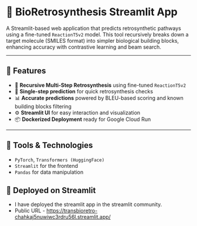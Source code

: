 # 🔬 BioRetrosynthesis Streamlit App

A Streamlit-based web application that predicts retrosynthetic pathways using a fine-tuned `ReactionT5v2` model. This tool recursively breaks down a target molecule (SMILES format) into simpler biological building blocks, enhancing accuracy with contrastive learning and beam search.

---

## 🚀 Features

- 🔁 **Recursive Multi-Step Retrosynthesis** using fine-tuned `ReactionT5v2`
- 🧪 **Single-step prediction** for quick retrosynthesis checks
- 📊 **Accurate predictions** powered by BLEU-based scoring and known building blocks filtering
- ⚙️ **Streamlit UI** for easy interaction and visualization
- 📦 **Dockerized Deployment** ready for Google Cloud Run

---

## 🧰 Tools & Technologies

- `PyTorch`, `Transformers (HuggingFace)`
- `Streamlit` for the frontend
- `Pandas` for data manipulation


## 🚀 Deployed on Streamlit 

- I have deployed the streamlit app in the streamlit community.
- Public URL - https://transbioretro-chahkaj5nuwiwc3rdru56l.streamlit.app/
